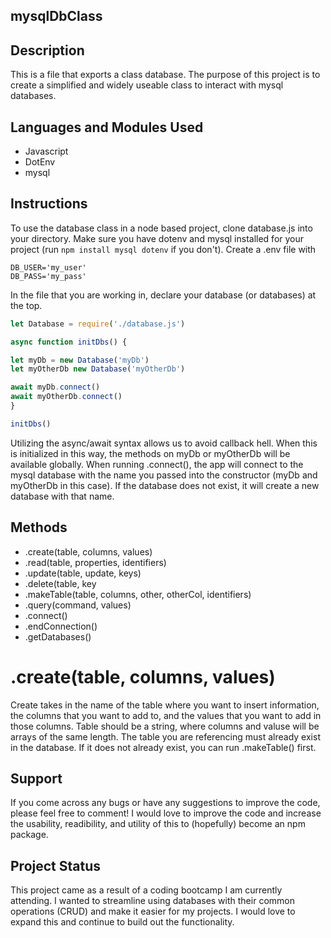 ## mysqlDbClass

## Description
This is a file that exports a class database. The purpose of this project is to create a simplified and widely useable class to interact with mysql databases. 

## Languages and Modules Used
* Javascript
* DotEnv
* mysql

## Instructions
To use the database class in a node based project, clone database.js into your directory. Make sure you have dotenv and mysql installed for your project (run ```npm install mysql dotenv``` if you don't). Create a .env file with 
```
DB_USER='my_user'
DB_PASS='my_pass'
```
In the file that you are working in, declare your database (or databases) at the top.
```javascript
let Database = require('./database.js')

async function initDbs() {

let myDb = new Database('myDb')
let myOtherDb new Database('myOtherDb')

await myDb.connect()
await myOtherDb.connect()
}

initDbs()
```
Utilizing the async/await syntax allows us to avoid callback hell. When this is initialized in this way, the methods on myDb or myOtherDb will be available globally. When running .connect(), the app will connect to the mysql database with the name you passed into the constructor (myDb and myOtherDb in this case). If the database does not exist, it will create a new database with that name. 

## Methods
* .create(table, columns, values)
* .read(table, properties, identifiers)
* .update(table, update, keys)
* .delete(table, key
* .makeTable(table, columns,  other, otherCol, identifiers)
* .query(command, values)
* .connect()
* .endConnection()
* .getDatabases()

# .create(table, columns, values)
Create takes in the name of the table where you want to insert information, the columns that you want to add to, and the values that you want to add in those columns. Table should be a string, where columns and valuse will be arrays of the same length. The table you are referencing must already exist in the database. If it does not already exist, you can run .makeTable() first.

## Support
If you come across any bugs or have any suggestions to improve the code, please feel free to comment! I would love to improve the code and increase the usability, readibility, and utility of this to (hopefully) become an npm package. 

## Project Status
This project came as a result of a coding bootcamp I am currently attending. I wanted to streamline using databases with their common operations (CRUD) and make it easier for my projects. I would love to expand this and continue to build out the functionality. 
